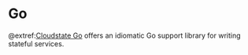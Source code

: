 # Go

@extref:[Cloudstate Go](godoc:index.html) offers an idiomatic Go support library for writing stateful services.
